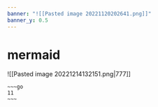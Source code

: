 ```yaml
---
banner: "![[Pasted image 20221120202641.png]]"
banner_y: 0.5
---
```

# mermaid 

![[Pasted image 20221214132151.png|777]]

```ad-quote
~~~go
11
~~~
```


